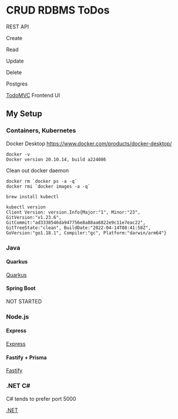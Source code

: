 # CRUD RDBMS ToDos

REST API

Create

Read

Update

Delete

Postgres

[TodoMVC](https://todomvc.com/) Frontend UI


## My Setup

### Containers, Kubernetes

Docker Desktop
https://www.docker.com/products/docker-desktop/

```
docker -v
Docker version 20.10.14, build a224086
```

Clean out docker daemon

```
docker rm `docker ps -a -q`
docker rmi `docker images -a -q`
```

```
brew install kubectl
```

```
kubectl version
Client Version: version.Info{Major:"1", Minor:"23", GitVersion:"v1.23.6", GitCommit:"ad3338546da947756e8a88aa6822e9c11e7eac22", GitTreeState:"clean", BuildDate:"2022-04-14T08:41:58Z", GoVersion:"go1.18.1", Compiler:"gc", Platform:"darwin/arm64"}
```

### Java



#### Quarkus 

  [Quarkus](https://github.com/burrsutter/todo-apps/blob/main/quarkus.md)

#### Spring Boot

  NOT STARTED

### Node.js


#### Express

  [Express](https://github.com/burrsutter/todo-apps/blob/main/nodejs-express.md)

#### Fastify + Prisma

  [Fastify](https://github.com/burrsutter/todo-apps/blob/main/nodejs-fastify.md)

### .NET C#

C# tends to prefer port 5000

  [.NET](https://github.com/burrsutter/todo-apps/blob/main/dotnet.md)